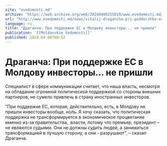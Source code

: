 ```yaml
---
site: "evedomosti.md"
archive: "https://web.archive.org/web/20240408155019/www.evedomosti.md/news/vitalij-dragancha-pri-podderzhke-es-v-moldovu-voobshe-ne-pri"
url: "http://www.evedomosti.md/news/vitalij-dragancha-pri-podderzhke-es-v-moldovu-voobshe-ne-pri"
language: ru
title: "Драганча: При поддержке ЕС в Молдову инвесторы... не пришли"
publication: '[[Moldavskie Vedomosti]]'
published: 2024-04-08T08:52
---
```


# Драганча: При поддержке ЕС в Молдову инвесторы... не пришли

Специалист в сфере коммуникации считает, что наша власть, несмотря на обладание огромной политической поддержкой со стороны внешних партнеров, не сумело привлечь в страну иностранных инвесторов.

"При поддержке ЕС, которая, действительно, есть, в Молдову не пришли инвесторы вообще, ноль. Я хочу сказать, что политическая поддержка не трансформируется в экономическое процветание именно из-за правительства,  власти, потому что премьер, президент – не являются судьями. Они не должны судить людей, а заниматься трансформацией в лучшую сторону, а они - разрушают", – сказал Драганча.